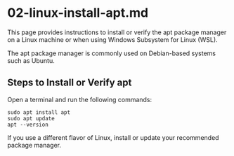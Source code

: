 # 02-linux-install-apt.md

This page provides instructions to install or verify the apt package manager on a Linux machine or when using Windows Subsystem for Linux (WSL). 

The apt package manager is commonly used on Debian-based systems such as Ubuntu.


## Steps to Install or Verify apt

Open a terminal and run the following commands:

```shell
sudo apt install apt
sudo apt update
apt --version
```

If you use a different flavor of Linux, install or update your recommended package manager.

